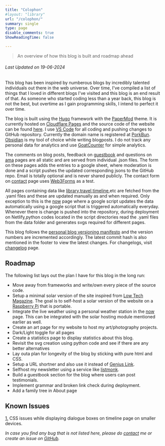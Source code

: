 ```yaml
---
title: "Colophon"
#layout: "library"
url: "/colophon/"
summary: single
type: page
disable_comments: true
ShowReadingTime: false

---
```


>An overview of how this blog is built and roadmap ahead

###### *Last Updated on 19-06-2024*


This blog has been inspired by numberous blogs by incredibly talented individuals out there in the web universe. Over time, I've compiled a list of things that I loved in different blogs I've visited and this blog is an end result of that. As someone who started coding less than a year back, this blog is not the best, but overtime as I gain programming skills, I intend to perfect it over time.


The blog is built using the [Hugo](https://gohugo.io/) framework with the [PaperMod](https://github.com/adityatelange/hugo-PaperMod/) theme. It is currently hosted on [Cloudflare Pages](https://pages.cloudflare.com/) and the source code of the website can be found [here](https://github.com/rishikeshsreehari/personal-blog). I use [VS Code](https://code.visualstudio.com/) for all coding and pushing changes to GitHub repository. Currently the domain name is registered at [PorkBun](https://porkbun.com/). [Obsidian](https://obsidian.md/) is my tool of choice while writing blogposts. I do not track any personal data for analytics and use [GoatCounter](https://www.goatcounter.com/) for simple analytics.

The comments on blog posts, feedback on [guestbook](/guestbook) and questions on [ama](/ama) pages are all static and are served from individual .json files. The form on these pages adds the entries to a google sheet, where moderation is done and a script pushes the updated corresponding jsons to the GitHub repo. Email is totally optional and is never shared publicly. The contact form on [contact](/contact) page uses [Web3Forms](https://web3forms.com/) as a test.

All pages containing data like [library](/library),[travel](/travel),[timeline](/timeline),etc are fetched from the .yaml files and these are updated manually as and when required. Only exception to this is the [now](/now) page where a google script updates the data automatically using a google script that is triggered automatically everyday. Whenever there is change is pushed into the repository, during deployment on Netlify,python codes located in the script directories read the .yaml files from the data folder and generates svgs required for different pages.

This blog follows the [personal blog versioning manifesto](/blog-version-manifesto) and the version numbers are incremented accordingly. The latest commit hash is also mentioned in the footer to view the latest changes. For changelogs, visit [changelog](/log) page.

## Roadmap

The following list lays out the plan I have for this blog in the long run:

- Move away from frameworks and write/own every piece of the source code.
- Setup a minimal solar version of the site inspired from [Low Tech Magazine](https://solar.lowtechmagazine.com/). The goal is to self-host a solar version of the website on a [Raspberry Pi](https://geni.us/rsh-rpi4) that is portable. 
-  Integrate the live weather using a personal weather station in the [now]('/now') page. This can be integrated with the solar hosting module mentioned earlier as well.
- Create an art page for my website to host my art/photography projects.
- Dark/Light toggle for all pages
- Create a statistics page to display statistics about this blog.
- Revisit the svg creation using python code and see if there are any better alternatives
- Lay outa plan for longevity of the blog by sticking with pure html and CSS. 
- Setup a URL shortner and also use it instead of [Genius Link](https://my.geni.us/home).
- Selfhost my newsletter using a service like [listmonk](https://listmonk.app/).
- Build a guestbook section for the blog where users can post testimonials.
- Implement grammar and broken link check during deployment.
- Add a family tree in About page

## Known Issues

[1.](https://github.com/rishikeshsreehari/personal-blog/issues/20)  CSS issues while displaying dialogue boxes on timeline page on smaller devices.

*In case you find any bug that is not listed here, please do [contact](/contact) me or create an issue on [GitHub](https://github.com/rishikeshsreehari/personal-blog/issues/new).*